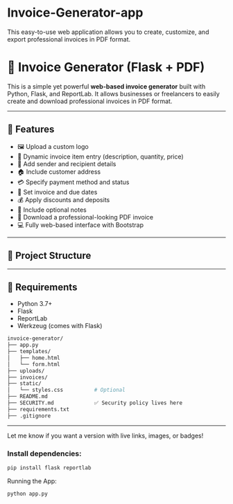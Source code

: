 # Invoice-Generator-app
This easy-to-use web application allows you to create, customize, and export professional invoices in PDF format.
# 🧾  Invoice Generator (Flask + PDF)

This is a simple yet powerful **web-based invoice generator** built with Python, Flask, and ReportLab. It allows businesses or freelancers to easily create and download professional invoices in PDF format.

---

## 🚀 Features

- 🖼️ Upload a custom logo
- 🧾 Dynamic invoice item entry (description, quantity, price)
- 💬 Add sender and recipient details
- 🏠 Include customer address
- 💳 Specify payment method and status
- 📅 Set invoice and due dates
- 💰 Apply discounts and deposits
- 📝 Include optional notes
- 📄 Download a professional-looking PDF invoice
- 💻 Fully web-based interface with Bootstrap

---

## 📁 Project Structure




---

## 🔧 Requirements

- Python 3.7+
- Flask
- ReportLab
- Werkzeug (comes with Flask)
```bash
invoice-generator/
├── app.py
├── templates/
│   ├── home.html
│   └── form.html
├── uploads/
├── invoices/
├── static/
│   └── styles.css          # Optional
├── README.md
├── SECURITY.md             ✅ Security policy lives here
├── requirements.txt
├── .gitignore
```
---

Let me know if you want a version with live links, images, or badges!
### Install dependencies:
```bash
pip install flask reportlab

```

Running the App:
 ```bash
python app.py
 ```

